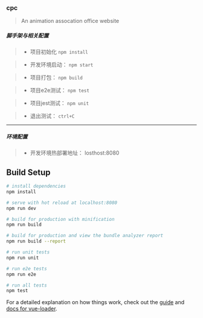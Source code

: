 ### cpc

> An animation assocation office website 

##### 脚手架与相关配置
> * 项目初始化
>   `npm install`

> * 开发环境启动：
>	`npm start`

> * 项目打包：
>	`npm build`

> * 项目e2e测试：
>	`npm test`

> * 项目jest测试：
>	`npm unit`

> * 退出测试：
>	`ctrl+C`
---

##### 环境配置
> * 开发环境热部署地址：
>	losthost:8080


## Build Setup

``` bash
# install dependencies
npm install

# serve with hot reload at localhost:8080
npm run dev

# build for production with minification
npm run build

# build for production and view the bundle analyzer report
npm run build --report

# run unit tests
npm run unit

# run e2e tests
npm run e2e

# run all tests
npm test
```

For a detailed explanation on how things work, check out the [guide](http://vuejs-templates.github.io/webpack/) and [docs for vue-loader](http://vuejs.github.io/vue-loader).
